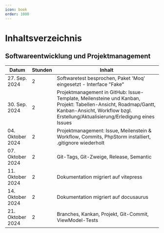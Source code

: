 ```yaml
---
icon: book
order: 1000
---
```


# Inhaltsverzeichnis

## Softwareentwicklung und Projektmanagement

| Datum            | Stunden | Inhalt                                                                                                                                                                                           |
| ---------------- | ------- | ------------------------------------------------------------------------------------------------------------------------------------------------------------------------------------------------ |
| 27. Sep. 2024    | 2       | Softwaretest besprochen, Paket 'Moq' eingesetzt - Interface "Fake"                                                                                                                               |
| 30. Sep. 2024    | 2       | Projektmanagement in GitHub: Issue-Template, Meilensteine und Kanban, Projekt: Tabellen-Ansicht, Roadmap/Gantt, Kanban-Ansicht, Workflow bzgl. Erstellung/Aktualisierung/Erledigung eines Issues |
| 04. Oktober 2024 | 2       | Projektmanagement: Issue, Meilenstein & Workflow, Commits, PhpStorm installiert, .gitignore wiederholt                                                                                           |
| 07. Oktober 2024 | 2       | Git-Tags, Git-Zweige, Release, Semantic                                                                                                                                                          |
| 11. Oktober 2024 | 2       | Dokumentation migriert auf vitepress                                                                                                                                                             |
| 14. Oktober 2024 | 2       | Dokumentation migriert auf docusaurus                                                                                                                                                            |
| 21. Oktober 2024 | 2       | Branches, Kankan, Projekt, Git-Commit, ViewModel-Tests                                                                                                                                           |

